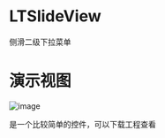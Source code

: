 # LTSlideView
侧滑二级下拉菜单

# 演示视图
![image](http://ww1.sinaimg.cn/large/801b780ajw1f7aqu2kfx3g20ae0j20yl.gif)


 是一个比较简单的控件，可以下载工程查看
